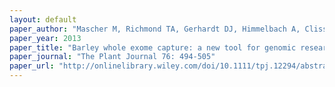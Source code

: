 ```yaml
---
layout: default
paper_author: "Mascher M, Richmond TA, Gerhardt DJ, Himmelbach A, Clissold L, Sampath D, Ayling S, Steuernagel B, Pfeifer M, D’Ascenzo M, Akhunov ED, Hedley P, Gonzales AM, Morrell PL, Kilian B, Blattner FR, Scholz U, Mayer KFX, Flavell AJ, Muehlbauer GJ, Waugh R, Jeddeloh JA, Stein N"
paper_year: 2013
paper_title: "Barley whole exome capture: a new tool for genomic research in the genus Hordeum and beyond"
paper_journal: "The Plant Journal 76: 494-505"
paper_url: "http://onlinelibrary.wiley.com/doi/10.1111/tpj.12294/abstract"
---
```

